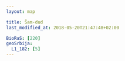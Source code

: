 ```yaml
---
layout: map

title: Šam-dud
last_modified_at: 2018-05-20T21:47:48+02:00

BioRaS: [220]
geoSrbija:
  L1_182: [5]
---
```

